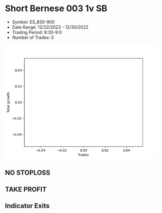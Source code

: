 # Short Bernese 003 1v SB 
- Symbol: ES_830-900
- Date Range: 12/22/2022 - 12/30/2022
- Trading Period: 8:30-9:0
- Number of Trades: 0

![Plot](ShortBernese0031vSBES_830-900.png)
## NO STOPLOSS














## TAKE PROFIT











## Indicator Exits

